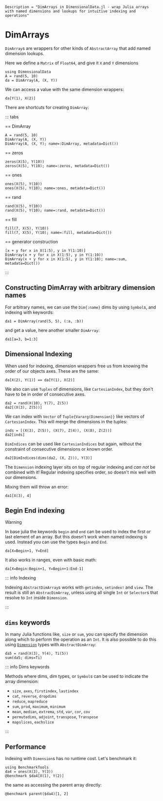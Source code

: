 ```@meta
Description = "DimArrays in DimensionalData.jl - wrap Julia arrays with named dimensions and lookups for intuitive indexing and operations"
```

# DimArrays

`DimArray`s are wrappers for other kinds of `AbstractArray` that
add named dimension lookups.


Here we define a `Matrix` of `Float64`, and give it `X` and `Y` dimensions

```@ansi dimarray
using DimensionalData
A = rand(5, 10)
da = DimArray(A, (X, Y))
```

We can access a value with the same dimension wrappers:

```@ansi dimarray
da[Y(1), X(2)]
```

There are shortcuts for creating `DimArray`:

::: tabs

== DimArray

```@ansi dimarray
A = rand(5, 10)
DimArray(A, (X, Y))
DimArray(A, (X, Y); name=:DimArray, metadata=Dict())
```

== zeros

```@ansi dimarray
zeros(X(5), Y(10))
zeros(X(5), Y(10); name=:zeros, metadata=Dict())
```

== ones

```@ansi dimarray
ones(X(5), Y(10))
ones(X(5), Y(10); name=:ones, metadata=Dict())
```

== rand

```@ansi dimarray
rand(X(5), Y(10))
rand(X(5), Y(10); name=:rand, metadata=Dict())
```

== fill

```@ansi dimarray
fill(7, X(5), Y(10))
fill(7, X(5), Y(10); name=:fill, metadata=Dict())
```

== generator construction

```@ansi dimarray
[x + y for x in X(1:5), y in Y(1:10)]
DimArray(x + y for x in X(1:5), y in Y(1:10))
DimArray(x + y for x in X(1:5), y in Y(1:10); name=:sum, metadata=Dict())
```

:::

## Constructing DimArray with arbitrary dimension names

For arbitrary names, we can use the `Dim{:name}` dims
by using `Symbol`s, and indexing with keywords:

```@ansi dimarray
da1 = DimArray(rand(5, 5), (:a, :b))
```

and get a value, here another smaller `DimArray`:

```@ansi dimarray
da1[a=3, b=1:3]
```

## Dimensional Indexing

When used for indexing, dimension wrappers free us from knowing the
order of our objects axes. These are the same:

```@ansi dimarray
da[X(2), Y(1)] == da[Y(1), X(2)]
```

We also can use `Tuples` of dimensions, like `CartesianIndex`,
but they don't have to be in order of consecutive axes.

```@ansi dimarray
da2 = rand(X(10), Y(7), Z(5))
da2[(X(3), Z(5))]
```

We can index with `Vector` of `Tuple{Vararg(Dimension}}` like vectors of
`CartesianIndex`. This will merge the dimensions in the tuples:

```@ansi dimarray
inds = [(X(3), Z(5)), (X(7), Z(4)), (X(8), Z(2))]
da2[inds]
```

`DimIndices` can be used like `CartesianIndices` but again, without the
constraint of consecutive dimensions or known order.

```@ansi dimarray
da2[DimIndices(dims(da2, (X, Z))), Y(3)]
```

The `Dimension` indexing layer sits on top of regular indexing and _can not_ be combined
with it! Regular indexing specifies order, so doesn't mix well with our dimensions.

Mixing them will throw an error:

```@ansi dimarray
da1[X(3), 4]
```

## Begin End indexing

>[!WARNING]
>
>In base julia the keywords `begin` and `end` can be used to
>index the first or last element of an array. But this doesn't 
>work when named indexing is used. Instead you can use the types
>`Begin` and `End`.

```@ansi dimarray
da[X=Begin+1, Y=End]
```

It also works in ranges, even with basic math:

```@ansi dimarray
da[X=Begin:Begin+1, Y=Begin+1:End-1]
```

::: info Indexing

Indexing `AbstractDimArray`s works with `getindex`, `setindex!` and
`view`. The result is still an `AbstracDimArray`, unless using all single
`Int` or `Selector`s that resolve to `Int` inside `Dimension`.

:::

## `dims` keywords

In many Julia functions like, `size` or `sum`, you can specify the dimension
along which to perform the operation as an `Int`. It is also possible to do this
using [`Dimension`](@ref) types with `AbstractDimArray`:

```@ansi dimarray
da5 = rand(X(3), Y(4), Ti(5))
sum(da5; dims=Ti)
```

::: info Dims keywords

Methods where dims, dim types, or `Symbol`s can be used to indicate the array dimension:

- `size`, `axes`, `firstindex`, `lastindex`
- `cat`, `reverse`, `dropdims`
- `reduce`, `mapreduce`
- `sum`, `prod`, `maximum`, `minimum`
- `mean`, `median`, `extrema`, `std`, `var`, `cor`, `cov`
- `permutedims`, `adjoint`, `transpose`, `Transpose`
- `mapslices`, `eachslice`

:::


## Performance

Indexing with `Dimension`s has no runtime cost. Let's benchmark it:

```@ansi dimarray
using BenchmarkTools
da4 = ones(X(3), Y(3))
@benchmark $da4[X(1), Y(2)]
```

the same as accessing the parent array directly:

```@ansi dimarray
@benchmark parent($da4)[1, 2]
```

